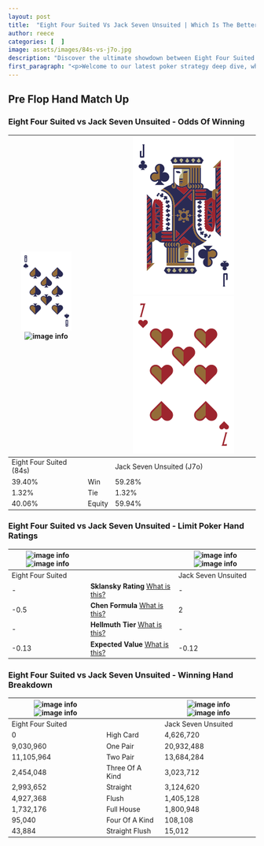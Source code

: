 ```yaml
---
layout: post
title:  "Eight Four Suited Vs Jack Seven Unsuited | Which Is The Better Hand In Poker? A Complete Guide"
author: reece
categories: [  ]
image: assets/images/84s-vs-j7o.jpg
description: "Discover the ultimate showdown between Eight Four Suited and Jack Seven Unsuited in poker! Uncover the odds, strategies, and scenarios where one hand triumphs over the other. Get ready to up your poker game with this thrilling analysis."
first_paragraph: "<p>Welcome to our latest poker strategy deep dive, where we're pitting two distinct hands against each other in a high-stakes showdown: Eight Four Suited vs Jack Seven Unsuited.</p><p>In the dynamic world of poker, every decision counts, and knowing which hand holds the upper hand is key to your success at the table.</p><p>In this article, we'll dissect these two hands, explore the scenarios where one dominates the other, and equip you with the knowledge to make strategic choices that can tip the odds in your favor.</p><p>Get ready to unravel the intriguing dynamics of these poker hands and elevate your game to new heights.</p>"
---
```




[comment]: # (sp0)

## Pre Flop Hand Match Up

<div class="table hand-ratings" markdown="1"> 



### Eight Four Suited vs Jack Seven Unsuited - Odds Of Winning


    
| ![image info](assets/images/hand1/8.png) ![image info](assets/images/hand1/4s.png) |  | ![image info](assets/images/hand2/J.png) ![image info](assets/images/hand2/7o.png) |
| -------- | -------- | -------- |
| Eight Four Suited (84s) |  | Jack Seven Unsuited (J7o) |
| 39.40% | Win | 59.28% |
| 1.32% | Tie | 1.32% |
| 40.06% | Equity | 59.94% |




[comment]: # (sp1)



### Eight Four Suited vs Jack Seven Unsuited - Limit Poker Hand Ratings


    
| ![image info](https://www.riverpairs.com/assets/images/hand1/8.png) ![image info](https://www.riverpairs.com/assets/images/hand1/4s.png) |  | ![image info](https://www.riverpairs.com/assets/images/hand2/J.png) ![image info](https://www.riverpairs.com/assets/images/hand2/7o.png) |
| -------- | -------- | -------- |
| Eight Four Suited |  | Jack Seven Unsuited |
| - | **Sklansky Rating** [What is this?](/sklansky-rating-explained) | - |
| -0.5 | **Chen Formula** [What is this?](/chen-formula-explained) | 2 |
| - | **Hellmuth Tier** [What is this?](/Hellmuth-tier-explained) | - |
| -0.13 | **Expected Value** [What is this?](/expected-value-explained) | -0.12 |




[comment]: # (sp2)



### Eight Four Suited vs Jack Seven Unsuited - Winning Hand Breakdown


    
| ![image info](https://www.riverpairs.com/assets/images/hand1/8.png) ![image info](https://www.riverpairs.com/assets/images/hand1/4s.png) |  | ![image info](https://www.riverpairs.com/assets/images/hand2/J.png) ![image info](https://www.riverpairs.com/assets/images/hand2/7o.png) |
| -------- | -------- | -------- |
| Eight Four Suited |  | Jack Seven Unsuited |
| 0 | High Card | 4,626,720 |
| 9,030,960 | One Pair | 20,932,488 |
| 11,105,964 | Two Pair | 13,684,284 |
| 2,454,048 | Three Of A Kind | 3,023,712 |
| 2,993,652 | Straight | 3,124,620 |
| 4,927,368 | Flush | 1,405,128 |
| 1,732,176 | Full House | 1,800,948 |
| 95,040 | Four Of A Kind | 108,108 |
| 43,884 | Straight Flush | 15,012 |




[comment]: # (sp3)



</div>

[comment]: # (sp4)



[comment]: # (sp5)

